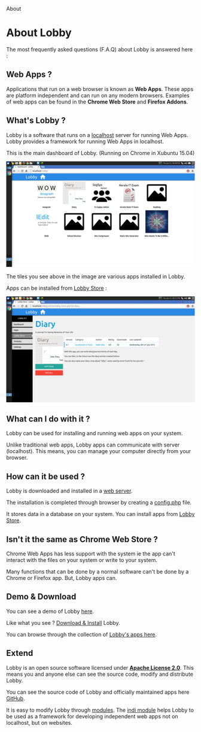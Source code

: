 About

# About Lobby

The most frequently asked questions (F.A.Q) about Lobby is answered here :

## Web Apps ?

Applications that run on a web browser is known as **Web Apps**. These apps are platform independent and can run on any modern browsers. Examples of web apps can be found in the **Chrome Web Store** and **Firefox Addons**.

## What's Lobby ?

Lobby is a software that runs on a [localhost](http://en.wikipedia.org/wiki/Localhost) server for running Web Apps. Lobby provides a framework for running Web Apps in localhost.

This is the main dashboard of Lobby. (Running on Chrome in Xubuntu 15.04)

![Lobby Dashboard](/contents/apps/lobby-server/src/image/screenshots/dashboard.png)

The tiles you see above in the image are various apps installed in Lobby.

Apps can be installed from [Lobby Store](/apps) :

![Lobby Store](/contents/apps/lobby-server/src/image/screenshots/lobby-store.png)

## What can I do with it ?

Lobby can be used for installing and running web apps on your system.

Unlike traditional web apps, Lobby apps can communicate with server (localhost). This means, you can manage your computer directly from your browser.

## How can it be used ?

Lobby is downloaded and installed in a [web server](https://en.wikipedia.org/wiki/Web_server).

The installation is completed through browser by creating a [config.php](/docs/config) file.

It stores data in a database on your system. You can install apps from [Lobby Store](/docs/install-app).

## Isn't it the same as Chrome Web Store ?

Chrome Web Apps has less support with the system ie the app can't interact with the files on your system or write to your system.

Many functions that can be done by a normal software can't be done by a Chrome or Firefox app. But, Lobby apps can.

## Demo & Download

You can see a demo of Lobby [here](/web-readme).

Like what you see ? [Download & Install](/download) Lobby.

You can browse through the collection of [Lobby's apps here](/apps).

## Extend

Lobby is an open source software licensed under [**Apache License 2.0**](https://github.com/LobbyOS/lobby/blob/dev/LICENSE). This means you and anyone else can see the source code, modify and distribute Lobby.

You can see the source code of Lobby and officially maintained apps here [GitHub](https://github.com/LobbyOS).

It is easy to modify Lobby through [modules](/mods). The [indi module](/mods/indi) helps Lobby to be used as a framework for developing independent web apps not on localhost, but on websites.
